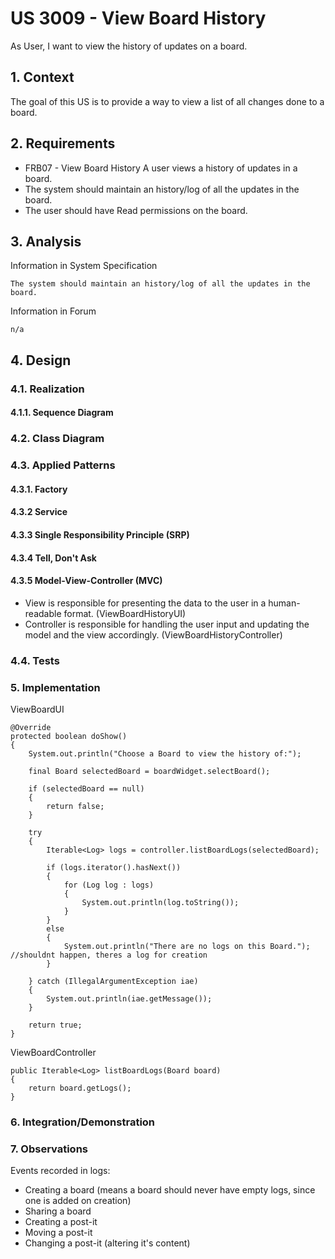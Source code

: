 # US 3009 - View Board History

As User, I want to view the history of updates on a board.

## 1. Context

The goal of this US is to provide a way to view a list of all changes done to a board.

## 2. Requirements

* FRB07 - View Board History A user views a history of updates in a board.
* The system should maintain an history/log of all the updates in the board.
* The user should have Read permissions on the board.

## 3. Analysis

Information in System Specification

    The system should maintain an history/log of all the updates in the board.

Information in Forum

    n/a

## 4. Design

### 4.1. Realization

#### 4.1.1. Sequence Diagram

### 4.2. Class Diagram

### 4.3. Applied Patterns

#### 4.3.1. Factory

#### 4.3.2 Service

#### 4.3.3 Single Responsibility Principle (SRP)

#### 4.3.4 Tell, Don't Ask

#### 4.3.5 Model-View-Controller (MVC)

- View is responsible for presenting the data to the user in a human-readable format. (ViewBoardHistoryUI)
- Controller is responsible for handling the user input and updating the model and the view accordingly. (ViewBoardHistoryController)

### 4.4. Tests

### 5. Implementation

ViewBoardUI

    @Override
    protected boolean doShow()
    {
        System.out.println("Choose a Board to view the history of:");
        
        final Board selectedBoard = boardWidget.selectBoard();
        
        if (selectedBoard == null)
        {
            return false;
        }
        
        try
        {
            Iterable<Log> logs = controller.listBoardLogs(selectedBoard);
            
            if (logs.iterator().hasNext())
            {
                for (Log log : logs)
                {
                    System.out.println(log.toString());
                }
            }
            else
            {
                System.out.println("There are no logs on this Board.");  //shouldnt happen, theres a log for creation
            }
            
        } catch (IllegalArgumentException iae)
        {
            System.out.println(iae.getMessage());
        }
        
        return true;
    }

ViewBoardController

    public Iterable<Log> listBoardLogs(Board board)
    {
        return board.getLogs();
    }

### 6. Integration/Demonstration

### 7. Observations

Events recorded in logs:
* Creating a board (means a board should never have empty logs, since one is added on creation)
* Sharing a board
* Creating a post-it
* Moving a post-it
* Changing a post-it (altering it's content)